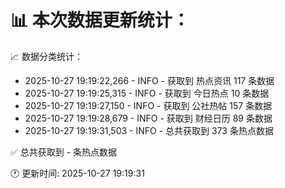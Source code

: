 📊 本次数据更新统计：
==========================

📈 数据分类统计：
- 2025-10-27 19:19:22,266 - INFO - 获取到 热点资讯 117 条数据
- 2025-10-27 19:19:25,315 - INFO - 获取到 今日热点 10 条数据
- 2025-10-27 19:19:27,150 - INFO - 获取到 公社热帖 157 条数据
- 2025-10-27 19:19:28,679 - INFO - 获取到 财经日历 89 条数据
- 2025-10-27 19:19:31,503 - INFO - 总共获取到 373 条热点数据

✅ 总共获取到 - 条热点数据

🕐 更新时间: 2025-10-27 19:19:31
